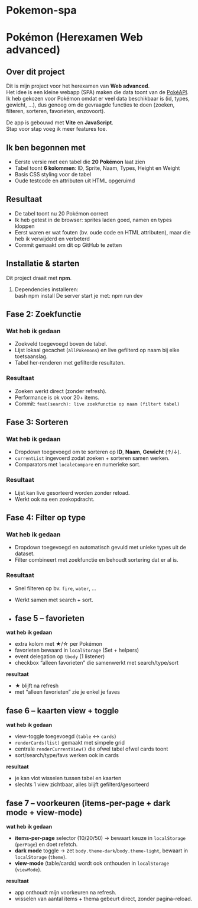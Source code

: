 # Pokemon-spa

# Pokémon  (Herexamen Web advanced)

## Over dit project
Dit is mijn project voor het herexamen van **Web advanced**.  
Het idee is een kleine webapp (SPA) maken die data toont van de [PokéAPI](https://pokeapi.co/).  
Ik heb gekozen voor Pokémon omdat er veel data beschikbaar is (id, types, gewicht, ...), dus genoeg om de gevraagde functies te doen (zoeken, filteren, sorteren, favorieten, enzovoort).

De app is gebouwd met **Vite** en **JavaScript**.  
Stap voor stap voeg ik meer features toe.  

## Ik ben begonnen met
- Eerste versie met een tabel die **20 Pokémon** laat zien  
- Tabel toont **6 kolommen**: ID, Sprite, Naam, Types, Height en Weight  
- Basis CSS styling voor de tabel  
- Oude testcode en attributen uit HTML opgeruimd

 ## Resultaat
- De tabel toont nu 20 Pokémon correct
- Ik heb getest in de browser: sprites laden goed, namen en types kloppen
- Eerst waren er wat fouten (bv. oude code en HTML attributen), maar die heb ik verwijderd en verbeterd
- Commit gemaakt om dit op GitHub te zetten

## Installatie & starten
Dit project draait met **npm**.  
1. Dependencies installeren:  
   bash
   npm install
De server start je met:
npm run dev

## Fase 2: Zoekfunctie

### Wat heb ik gedaan
- Zoekveld toegevoegd boven de tabel.
- Lijst lokaal gecachet (`allPokemons`) en live gefilterd op naam bij elke toetsaanslag.
- Tabel her-renderen met gefilterde resultaten.

### Resultaat
- Zoeken werkt direct (zonder refresh).
- Performance is ok voor 20+ items.
- Commit: `feat(search): live zoekfunctie op naam (filtert tabel)`


## Fase 3: Sorteren

### Wat heb ik gedaan
- Dropdown toegevoegd om te sorteren op **ID**, **Naam**, **Gewicht** (↑/↓).
- `currentList` ingevoerd zodat zoeken + sorteren samen werken.
- Comparators met `localeCompare` en numerieke sort.

### Resultaat
- Lijst kan live gesorteerd worden zonder reload.
- Werkt ook na een zoekopdracht.

## Fase 4: Filter op type
### Wat heb ik gedaan
- Dropdown toegevoegd en automatisch gevuld met unieke types uit de dataset.
- Filter combineert met zoekfunctie en behoudt sortering dat er al is.
### Resultaat
- Snel filteren op bv. `fire`, `water`, …
- Werkt samen met search + sort.

- ## fase 5 – favorieten
**wat heb ik gedaan**
- extra kolom met ★/☆ per Pokémon
- favorieten bewaard in `localStorage` (Set + helpers)
- event delegation op `tbody` (1 listener)
- checkbox “alleen favorieten” die samenwerkt met search/type/sort

**resultaat**
- ★ blijft na refresh
- met “alleen favorieten” zie je enkel je faves

## fase 6 – kaarten view + toggle
**wat heb ik gedaan**
- view-toggle toegevoegd (`table` ↔ `cards`)
- `renderCards(list)` gemaakt met simpele grid
- centrale `renderCurrentView()` die ofwel tabel ofwel cards toont
- sort/search/type/favs werken ook in cards

**resultaat**
- je kan vlot wisselen tussen tabel en kaarten
- slechts 1 view zichtbaar, alles blijft gefilterd/gesorteerd

## fase 7 – voorkeuren (items-per-page + dark mode + view-mode)

**wat heb ik gedaan**
- **items-per-page** selector (10/20/50) → bewaart keuze in `localStorage` (`perPage`) en doet refetch.
- **dark mode** toggle → zet `body.theme-dark`/`body.theme-light`, bewaart in `localStorage` (`theme`).
- **view-mode** (table/cards) wordt ook onthouden in `localStorage` (`viewMode`).

**resultaat**
- app onthoudt mijn voorkeuren na refresh.
- wisselen van aantal items + thema gebeurt direct, zonder pagina-reload.

